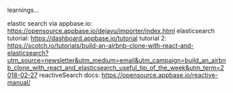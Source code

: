 learnings...

elastic search via appbase.io: https://opensource.appbase.io/dejavu/importer/index.html
elasticsearch tutorial: https://dashboard.appbase.io/tutorial
              tutorial 2: https://scotch.io/tutorials/build-an-airbnb-clone-with-react-and-elasticsearch?utm_source=newsletter&utm_medium=email&utm_campaign=build_an_airbnb_clone_with_react_and_elasticsearch_useful_tip_of_the_week&utm_term=2018-02-27
reactiveSearch docs: https://opensource.appbase.io/reactive-manual/
